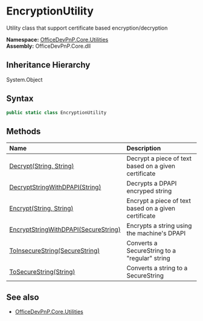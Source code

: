 # EncryptionUtility
Utility class that support certificate based encryption/decryption  

**Namespace:** [OfficeDevPnP.Core.Utilities](OfficeDevPnP.Core.Utilities.md)  
**Assembly:** OfficeDevPnP.Core.dll  
## Inheritance Hierarchy
System.Object  


## Syntax
```C#
public static class EncryptionUtility
```
## Methods
|**Name**|**Description**|
|:-----|:-----|
| [Decrypt(String, String)](OfficeDevPnP.Core.Utilities.EncryptionUtility.2aead82c.md) | Decrypt a piece of text based on a given certificate
| [DecryptStringWithDPAPI(String)](OfficeDevPnP.Core.Utilities.EncryptionUtility.eaa909fb.md) | Decrypts a DPAPI encryped string
| [Encrypt(String, String)](OfficeDevPnP.Core.Utilities.EncryptionUtility.3590187d.md) | Encrypt a piece of text based on a given certificate
| [EncryptStringWithDPAPI(SecureString)](OfficeDevPnP.Core.Utilities.EncryptionUtility.43071e1e.md) | Encrypts a string using the machine's DPAPI
| [ToInsecureString(SecureString)](OfficeDevPnP.Core.Utilities.EncryptionUtility.3ca7d56a.md) | Converts a SecureString to a "regular" string
| [ToSecureString(String)](OfficeDevPnP.Core.Utilities.EncryptionUtility.8f030b6a.md) | Converts a string to a SecureString
## See also
- [OfficeDevPnP.Core.Utilities](OfficeDevPnP.Core.Utilities.md)
